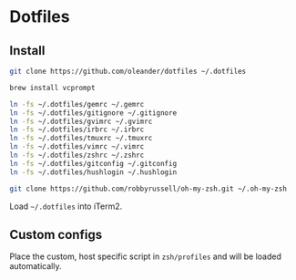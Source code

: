 # Dotfiles

## Install

``` bash
git clone https://github.com/oleander/dotfiles ~/.dotfiles

brew install vcprompt

ln -fs ~/.dotfiles/gemrc ~/.gemrc
ln -fs ~/.dotfiles/gitignore ~/.gitignore
ln -fs ~/.dotfiles/gvimrc ~/.gvimrc
ln -fs ~/.dotfiles/irbrc ~/.irbrc
ln -fs ~/.dotfiles/tmuxrc ~/.tmuxrc
ln -fs ~/.dotfiles/vimrc ~/.vimrc
ln -fs ~/.dotfiles/zshrc ~/.zshrc
ln -fs ~/.dotfiles/gitconfig ~/.gitconfig
ln -fs ~/.dotfiles/hushlogin ~/.hushlogin

git clone https://github.com/robbyrussell/oh-my-zsh.git ~/.oh-my-zsh
```

Load `~/.dotfiles` into iTerm2.

## Custom configs

Place the custom, host specific script in `zsh/profiles` and will be loaded automatically.